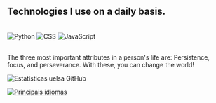 ## Technologies I use on a daily basis.

<div style="display: inline_block"><br/>
    <img align="center" alt="Python" src="https://img.shields.io/badge/Python-3776AB?style=for-the-badge&logo=python&logoColor=white" >
    <img align="center" alt="CSS" src="https://img.shields.io/badge/CSS3-1572B6?style=for-the-badge&logo=css3&logoColor=white" >
    <img align="center" alt="JavaScript" src="https://img.shields.io/badge/JavaScript-F7DF1E?style=for-the-badge&logo=javascript&logoColor=black" >
</div><br/>

The three most important attributes in a person's life are: Persistence, focus, and perseverance. With these, you can change the world!

![Estatísticas uelsa GitHub](https://github-readme-stats.vercel.app/api?username=uelsa&show_icons=true&theme=dracula)

[![Principais idiomas](https://github-readme-stats.vercel.app/api/top-langs/?username=AkinoriKoerich)](https://github.com/anuraghazra/github-readme-stats)
